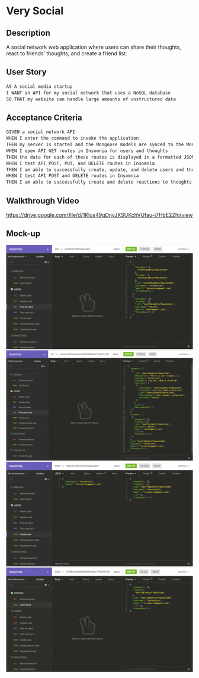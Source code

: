 # Very Social

## Description
A social network web application where users can share their thoughts, react to friends’ thoughts, and create a friend list. 

## User Story

```md
AS A social media startup
I WANT an API for my social network that uses a NoSQL database
SO THAT my website can handle large amounts of unstructured data
```

## Acceptance Criteria

```md
GIVEN a social network API
WHEN I enter the command to invoke the application
THEN my server is started and the Mongoose models are synced to the MongoDB database
WHEN I open API GET routes in Insomnia for users and thoughts
THEN the data for each of these routes is displayed in a formatted JSON
WHEN I test API POST, PUT, and DELETE routes in Insomnia
THEN I am able to successfully create, update, and delete users and thoughts in my database
WHEN I test API POST and DELETE routes in Insomnia
THEN I am able to successfully create and delete reactions to thoughts and add and remove friends to a user’s friend list
```

## Walkthrough Video

https://drive.google.com/file/d/1Klus49qDnyJXSUKchVUfau-i7HbE2Zhj/view

## Mock-up

![API Calls for the application](./assets/images/18-nosql-homework-demo-01.gif)
![API Calls for the application](./assets/images/18-nosql-homework-demo-02.gif)
![API Calls for the application](./assets/images/18-nosql-homework-demo-03.gif)
![API Calls for the application](./assets/images/18-nosql-homework-demo-04.gif)